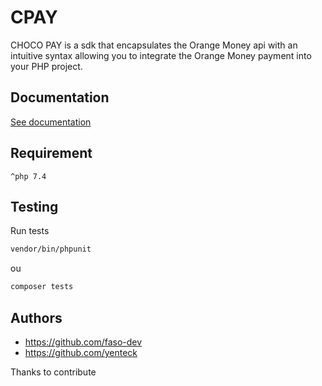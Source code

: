 # CPAY 

CHOCO PAY is a sdk that encapsulates the Orange Money api with an intuitive syntax allowing you to integrate the Orange Money payment into your PHP project.

## Documentation

[See documentation](docs/index.md)

## Requirement

```^php 7.4```

## Testing

Run tests

```bash
vendor/bin/phpunit
```

ou

```bash
composer tests
```


## Authors

- https://github.com/faso-dev 
- https://github.com/yenteck 

Thanks to contribute
